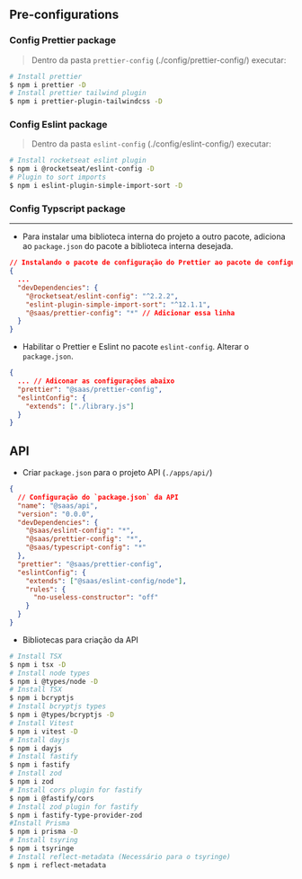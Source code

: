 ## Pre-configurations

### Config Prettier package

> Dentro da pasta `prettier-config` (./config/prettier-config/) executar:

```sh
# Install prettier
$ npm i prettier -D
# Install prettier tailwind plugin
$ npm i prettier-plugin-tailwindcss -D
```

### Config Eslint package

> Dentro da pasta `eslint-config` (./config/eslint-config/) executar:

```sh
# Install rocketseat eslint plugin
$ npm i @rocketseat/eslint-config -D
# Plugin to sort imports
$ npm i eslint-plugin-simple-import-sort -D
```

### Config Typscript package

---

- Para instalar uma biblioteca interna do projeto a outro pacote, adiciona ao `package.json` do pacote a biblioteca interna desejada.

```json
// Instalando o pacote de configuração do Prettier ao pacote de configuração do Eslint
{
  ...
  "devDependencies": {
    "@rocketseat/eslint-config": "^2.2.2",
    "eslint-plugin-simple-import-sort": "^12.1.1",
    "@saas/prettier-config": "*" // Adicionar essa linha
  }
}
```

- Habilitar o Prettier e Eslint no pacote `eslint-config`. Alterar o `package.json`.

```json
{
  ... // Adiconar as configurações abaixo
  "prettier": "@saas/prettier-config",
  "eslintConfig": {
    "extends": ["./library.js"]
  }
}
```

## API

- Criar `package.json` para o projeto API (`./apps/api/`)

```json
{
  // Configuração do `package.json` da API
  "name": "@saas/api",
  "version": "0.0.0",
  "devDependencies": {
    "@saas/eslint-config": "*",
    "@saas/prettier-config": "*",
    "@saas/typescript-config": "*"
  },
  "prettier": "@saas/prettier-config",
  "eslintConfig": {
    "extends": ["@saas/eslint-config/node"],
    "rules": {
      "no-useless-constructor": "off"
    }
  }
}
```

- Bibliotecas para criação da API

```sh
# Install TSX
$ npm i tsx -D
# Install node types
$ npm i @types/node -D
# Install TSX
$ npm i bcryptjs
# Install bcryptjs types
$ npm i @types/bcryptjs -D
# Install Vitest
$ npm i vitest -D
# Install dayjs
$ npm i dayjs
# Install fastify
$ npm i fastify
# Install zod
$ npm i zod
# Install cors plugin for fastify
$ npm i @fastify/cors
# Install zod plugin for fastify
$ npm i fastify-type-provider-zod
#Install Prisma
$ npm i prisma -D
# Install tsyring
$ npm i tsyringe
# Install reflect-metadata (Necessário para o tsyringe)
$ npm i reflect-metadata
```
